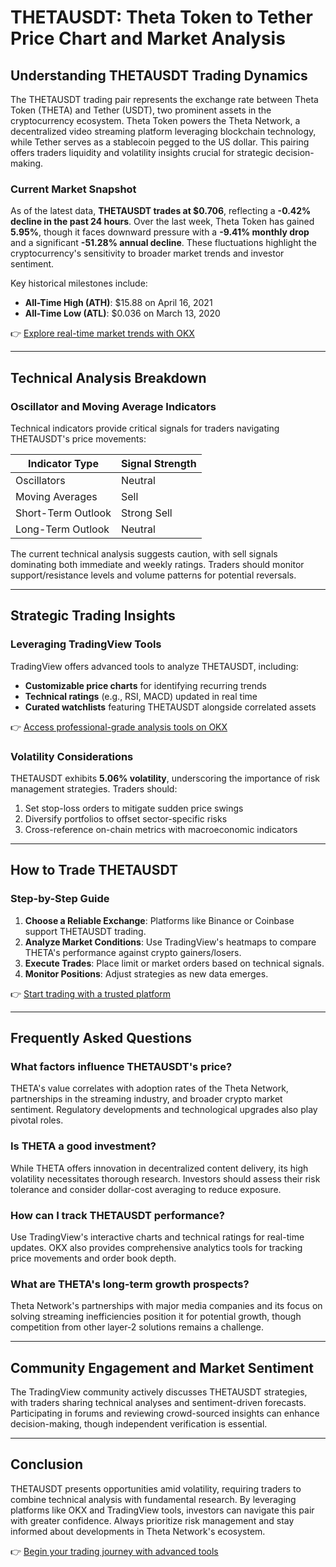 # THETAUSDT: Theta Token to Tether Price Chart and Market Analysis  

## Understanding THETAUSDT Trading Dynamics  
The THETAUSDT trading pair represents the exchange rate between Theta Token (THETA) and Tether (USDT), two prominent assets in the cryptocurrency ecosystem. Theta Token powers the Theta Network, a decentralized video streaming platform leveraging blockchain technology, while Tether serves as a stablecoin pegged to the US dollar. This pairing offers traders liquidity and volatility insights crucial for strategic decision-making.  

### Current Market Snapshot  
As of the latest data, **THETAUSDT trades at $0.706**, reflecting a **-0.42% decline in the past 24 hours**. Over the last week, Theta Token has gained **5.95%**, though it faces downward pressure with a **-9.41% monthly drop** and a significant **-51.28% annual decline**. These fluctuations highlight the cryptocurrency's sensitivity to broader market trends and investor sentiment.  

Key historical milestones include:  
- **All-Time High (ATH)**: $15.88 on April 16, 2021  
- **All-Time Low (ATL)**: $0.036 on March 13, 2020  

👉 [Explore real-time market trends with OKX](https://bit.ly/okx-bonus)  

---

## Technical Analysis Breakdown  

### Oscillator and Moving Average Indicators  
Technical indicators provide critical signals for traders navigating THETAUSDT's price movements:  

| Indicator Type       | Signal Strength |  
|----------------------|-----------------|  
| Oscillators          | Neutral         |  
| Moving Averages      | Sell            |  
| Short-Term Outlook   | Strong Sell     |  
| Long-Term Outlook    | Neutral         |  

The current technical analysis suggests caution, with sell signals dominating both immediate and weekly ratings. Traders should monitor support/resistance levels and volume patterns for potential reversals.  

---

## Strategic Trading Insights  

### Leveraging TradingView Tools  
TradingView offers advanced tools to analyze THETAUSDT, including:  
- **Customizable price charts** for identifying recurring trends  
- **Technical ratings** (e.g., RSI, MACD) updated in real time  
- **Curated watchlists** featuring THETAUSDT alongside correlated assets  

👉 [Access professional-grade analysis tools on OKX](https://bit.ly/okx-bonus)  

### Volatility Considerations  
THETAUSDT exhibits **5.06% volatility**, underscoring the importance of risk management strategies. Traders should:  
1. Set stop-loss orders to mitigate sudden price swings  
2. Diversify portfolios to offset sector-specific risks  
3. Cross-reference on-chain metrics with macroeconomic indicators  

---

## How to Trade THETAUSDT  

### Step-by-Step Guide  
1. **Choose a Reliable Exchange**: Platforms like Binance or Coinbase support THETAUSDT trading.  
2. **Analyze Market Conditions**: Use TradingView's heatmaps to compare THETA's performance against crypto gainers/losers.  
3. **Execute Trades**: Place limit or market orders based on technical signals.  
4. **Monitor Positions**: Adjust strategies as new data emerges.  

👉 [Start trading with a trusted platform](https://bit.ly/okx-bonus)  

---

## Frequently Asked Questions  

### What factors influence THETAUSDT's price?  
THETA's value correlates with adoption rates of the Theta Network, partnerships in the streaming industry, and broader crypto market sentiment. Regulatory developments and technological upgrades also play pivotal roles.  

### Is THETA a good investment?  
While THETA offers innovation in decentralized content delivery, its high volatility necessitates thorough research. Investors should assess their risk tolerance and consider dollar-cost averaging to reduce exposure.  

### How can I track THETAUSDT performance?  
Use TradingView's interactive charts and technical ratings for real-time updates. OKX also provides comprehensive analytics tools for tracking price movements and order book depth.  

### What are THETA's long-term growth prospects?  
Theta Network's partnerships with major media companies and its focus on solving streaming inefficiencies position it for potential growth, though competition from other layer-2 solutions remains a challenge.  

---

## Community Engagement and Market Sentiment  
The TradingView community actively discusses THETAUSDT strategies, with traders sharing technical analyses and sentiment-driven forecasts. Participating in forums and reviewing crowd-sourced insights can enhance decision-making, though independent verification is essential.  

---

## Conclusion  
THETAUSDT presents opportunities amid volatility, requiring traders to combine technical analysis with fundamental research. By leveraging platforms like OKX and TradingView tools, investors can navigate this pair with greater confidence. Always prioritize risk management and stay informed about developments in Theta Network's ecosystem.  

👉 [Begin your trading journey with advanced tools](https://bit.ly/okx-bonus)